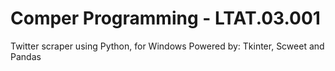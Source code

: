 # Comper Programming - LTAT.03.001

Twitter scraper using Python, for Windows
Powered by: Tkinter, Scweet and Pandas